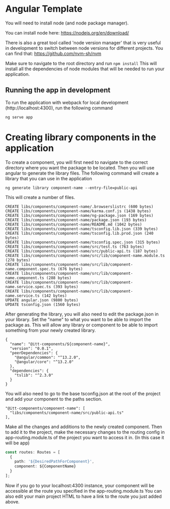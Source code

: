 # Angular Template
You will need to install node (and node package manager). 

You can install node here: https://nodejs.org/en/download/

There is also a great tool called 'node version manager' that is very useful in development to switch between node versions for different projects. You can find that:
https://github.com/nvm-sh/nvm

Make sure to navigate to the root directory and run 
```npm install```
This will install all the dependencies of node modules that will be needed to run your application.
    
## Running the app in development

To run the application with webpack for local development (http://localhost:4300), run the following command 

```
ng serve app
```

# Creating library components in the application
To create a component, you will first need to navigate to the correct directory where you want the package to be located. Then you will use angular to generate the library files. The following command will create a library that you can use in the application

```
ng generate library component-name --entry-file=public-api
```
This will create a number of files.
```
CREATE libs/components/component-name/.browserslistrc (600 bytes)
CREATE libs/components/component-name/karma.conf.js (1438 bytes)
CREATE libs/components/component-name/ng-package.json (169 bytes)
CREATE libs/components/component-name/package.json (193 bytes)
CREATE libs/components/component-name/README.md (1042 bytes)
CREATE libs/components/component-name/tsconfig.lib.json (339 bytes)
CREATE libs/components/component-name/tsconfig.lib.prod.json (240 bytes)
CREATE libs/components/component-name/tsconfig.spec.json (315 bytes)
CREATE libs/components/component-name/src/test.ts (763 bytes)
CREATE libs/components/component-name/src/public-api.ts (187 bytes)
CREATE libs/components/component-name/src/lib/component-name.module.ts (278 bytes)
CREATE libs/components/component-name/src/lib/component-name.component.spec.ts (676 bytes)
CREATE libs/components/component-name/src/lib/component-name.component.ts (288 bytes)
CREATE libs/components/component-name/src/lib/component-name.service.spec.ts (393 bytes)
CREATE libs/components/component-name/src/lib/component-name.service.ts (142 bytes)
UPDATE angular.json (9800 bytes)
UPDATE tsconfig.json (1560 bytes)
```

After generating the library, you will also need to edit the package.json in your library. Set the "name" to what you want to be able to import the package as. This will allow any library or component to be able to import something from your newly created library.

```
{
  "name": "@itt-components/${component-name}",
  "version": "0.0.1",
  "peerDependencies": {
    "@angular/common": "^13.2.0",
    "@angular/core": "^13.2.0"
  },
  "dependencies": {
    "tslib": "^2.3.0"
  }
}
```
You will also need to go to the base tsconfig.json at the root of the project and add your component to the paths section.

```
"@itt-components/component-name": [
  "libs/components/component-name/src/public-api.ts"
],
```

Make all the changes and additions to the newly created component. Then to add it to the project, make the necessary changes to the routing config in app-routing.module.ts of the project you want to access it in. (In this case it will be app)

```typescript
const routes: Routes = [
  {
    path: '${DesiredPathForComponent}',
    component: ${ComponentName}
  }
];
```

Now if you go to your localhost:4300 instance, your component will be accessible at the route you specified in the app-routing.module.ts
You can also edit your main project HTML to have a link to the route you just added above.
